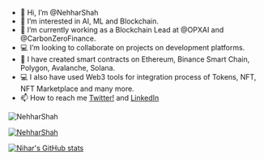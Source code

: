 - 👋 Hi, I’m @NehharShah
- 👀 I’m interested in AI, ML and Blockchain.
- 🌱 I’m currently working as a Blockchain Lead at @OPXAI and @CarbonZeroFinance.
- 💻 I’m looking to collaborate on projects on development platforms.
- 🔨 I have created smart contracts on Ethereum, Binance Smart Chain, Polygon, Avalanche, Solana.
- 💻 I also have used Web3 tools for integration process of Tokens, NFT, NFT Marketplace and many more.
- 📫 How to reach me [Twitter!](https://twitter.com/Niharshah990) and [LinkedIn](https://www.linkedin.com/in/nihar-shah-139331106/)

<p align="left"> <img src="https://komarev.com/ghpvc/?username=parth2412&label=Profile%20views&color=0e75b6&style=flat" alt="NehharShah" /> </p>

<p align="left"> <a href="https://github.com/ryo-ma/github-profile-trophy"><img src="https://github-profile-trophy.vercel.app/?username=NehharShah" alt="NehharShah" /></a> </p>

<!---
NehharShah/NehharShah is a ✨ special ✨ repository because its `README.md` (this file) appears on your GitHub profile.
You can click the Preview link to take a look at your changes.
--->

[![Nihar's GitHub stats](https://github-readme-stats.vercel.app/api?username=NehharShah)](https://github.com/NehharShah/github-readme-stats)
